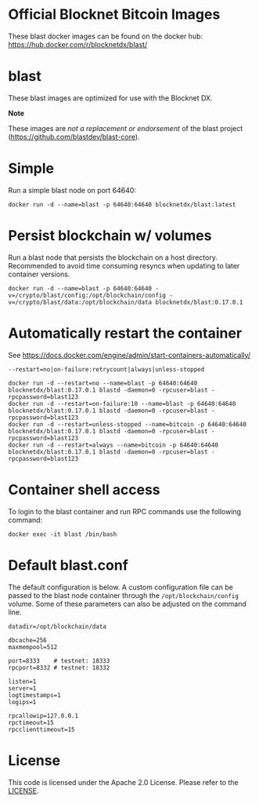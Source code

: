 Official Blocknet Bitcoin Images
=================================

These blast docker images can be found on the docker hub: https://hub.docker.com/r/blocknetdx/blast/

blast
========

These blast images are optimized for use with the Blocknet DX.

**Note**

These images are _not a replacement or endorsement_ of the blast project (https://github.com/blastdev/blast-core).


Simple
======

Run a simple blast node on port 64640:
```
docker run -d --name=blast -p 64640:64640 blocknetdx/blast:latest
```


Persist blockchain w/ volumes
=============================

Run a blast node that persists the blockchain on a host directory. Recommended to avoid time consuming resyncs when updating to later container versions.
```
docker run -d --name=blast -p 64640:64640 -v=/crypto/blast/config:/opt/blockchain/config -v=/crypto/blast/data:/opt/blockchain/data blocknetdx/blast:0.17.0.1
```


Automatically restart the container
===================================

See https://docs.docker.com/engine/admin/start-containers-automatically/

`--restart=no|on-failure:retrycount|always|unless-stopped`

```
docker run -d --restart=no --name=blast -p 64640:64640 blocknetdx/blast:0.17.0.1 blastd -daemon=0 -rpcuser=blast -rpcpassword=blast123
docker run -d --restart=on-failure:10 --name=blast -p 64640:64640 blocknetdx/blast:0.17.0.1 blastd -daemon=0 -rpcuser=blast -rpcpassword=blast123
docker run -d --restart=unless-stopped --name=bitcoin -p 64640:64640 blocknetdx/blast:0.17.0.1 blastd -daemon=0 -rpcuser=blast -rpcpassword=blast123
docker run -d --restart=always --name=bitcoin -p 64640:64640 blocknetdx/blast:0.17.0.1 blastd -daemon=0 -rpcuser=blast -rpcpassword=blast123
```


Container shell access
======================

To login to the blast container and run RPC commands use the following command:
```
docker exec -it blast /bin/bash
```


Default blast.conf
=====================

The default configuration is below. A custom configuration file can be passed to the blast  node container through the `/opt/blockchain/config` volume. Some of these parameters can also be adjusted on the command line.
```
datadir=/opt/blockchain/data

dbcache=256
maxmempool=512

port=8333    # testnet: 18333
rpcport=8332 # testnet: 18332

listen=1
server=1
logtimestamps=1
logips=1

rpcallowip=127.0.0.1
rpctimeout=15
rpcclienttimeout=15
```


License
=======

This code is licensed under the Apache 2.0 License. Please refer to the [LICENSE](https://github.com/BlocknetDX/dockerimages/blob/master/LICENSE).